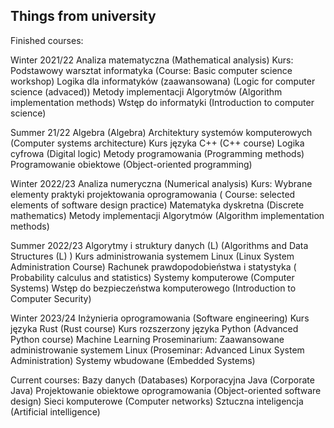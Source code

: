 ## Things from university

Finished courses:

Winter 2021/22
Analiza matematyczna (Mathematical analysis)
Kurs: Podstawowy warsztat informatyka (Course: Basic computer science workshop)
Logika dla informatyków (zaawansowana) (Logic for computer science (advaced))
Metody implementacji Algorytmów (Algorithm implementation methods)
Wstęp do informatyki (Introduction to computer science)

Summer 21/22
Algebra (Algebra)
Architektury systemów komputerowych (Computer systems architecture)
Kurs języka C++ (C++ course)
Logika cyfrowa (Digital logic)
Metody programowania (Programming methods)
Programowanie obiektowe (Object-oriented programming)

Winter 2022/23
Analiza numeryczna (Numerical analysis)
Kurs: Wybrane elementy praktyki projektowania oprogramowania ( Course: selected elements of software design practice)
Matematyka dyskretna (Discrete mathematics)
Metody implementacji Algorytmów (Algorithm implementation methods)

Summer 2022/23
Algorytmy i struktury danych (L) (Algorithms and Data Structures (L) )
Kurs administrowania systemem Linux (Linux System Administration Course)
Rachunek prawdopodobieństwa i statystyka ( Probability calculus and statistics)
Systemy komputerowe (Computer Systems)
Wstęp do bezpieczeństwa komputerowego (Introduction to Computer Security)

Winter 2023/24
Inżynieria oprogramowania (Software engineering)
Kurs języka Rust (Rust course)
Kurs rozszerzony języka Python (Advanced Python course)
Machine Learning
Proseminarium: Zaawansowane administrowanie systemem Linux (Proseminar: Advanced Linux System Administration)
Systemy wbudowane (Embedded Systems)

Current courses:
Bazy danych (Databases)
Korporacyjna Java (Corporate Java)
Projektowanie obiektowe oprogramowania (Object-oriented software design)
Sieci komputerowe (Computer networks)
Sztuczna inteligencja (Artificial intelligence)
